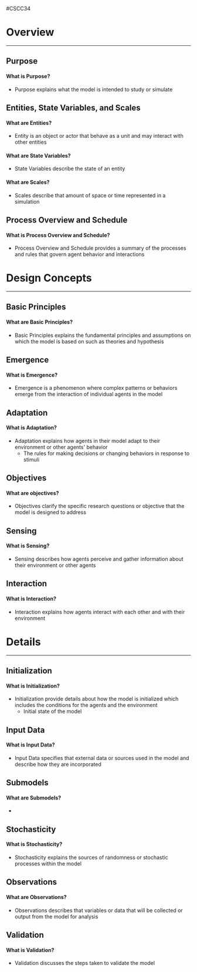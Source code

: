#CSCC34 
# Overview
---
## Purpose
#### What is Purpose?
- Purpose explains what the model is intended to study or simulate
## Entities, State Variables, and Scales
#### What are Entities?
- Entity is an object or actor that behave as a unit and may interact with other entities
#### What are State Variables?
- State Variables describe the state of an entity
#### What are Scales?
- Scales describe that amount of space or time represented in a simulation
## Process Overview and  Schedule
#### What is Process Overview and Schedule?
- Process Overview and Schedule provides a summary of the processes and rules that govern agent behavior and interactions
# Design Concepts
---
## Basic Principles
#### What are Basic Principles?
- Basic Principles explains the fundamental principles and assumptions on which the model is based on such as theories and hypothesis
## Emergence
#### What is Emergence?
- Emergence is a phenomenon where complex patterns or behaviors emerge from the interaction of individual agents in the model
## Adaptation
#### What is Adaptation?
- Adaptation explains how agents in their model adapt to their environment or other agents' behavior
	- The rules for making decisions or changing behaviors in response to stimuli
## Objectives
#### What are objectives?
- Objectives clarify the specific research questions or objective that the model is designed to address
## Sensing
#### What is Sensing?
- Sensing describes how agents perceive and gather information about their environment or other agents
## Interaction
#### What is Interaction?
- Interaction explains how agents interact with each other and with their environment
# Details
---
## Initialization
#### What is Initialization?
- Initialization provide details about how the model is initialized which includes the conditions for the agents and the environment
	- Initial state of the model
## Input Data
#### What is Input Data?
- Input Data specifies that external data or sources used in the model and describe how they are incorporated
## Submodels
#### What are Submodels?
- 
## Stochasticity
#### What is Stochasticity?
- Stochasticity explains the sources of randomness or stochastic processes within the model
## Observations
#### What are Observations?
- Observations describes that variables or data that will be collected or output from the model for analysis
## Validation
#### What is Validation?
- Validation discusses the steps taken to validate the model

